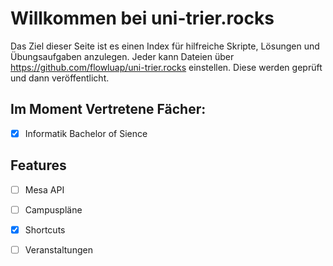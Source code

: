 # Willkommen bei uni-trier.rocks

Das Ziel dieser Seite ist es einen Index für hilfreiche Skripte, Lösungen und Übungsaufgaben anzulegen.
Jeder kann Dateien über https://github.com/flowluap/uni-trier.rocks einstellen. Diese werden geprüft und dann veröffentlicht.

## Im Moment Vertretene Fächer:
- [x] Informatik Bachelor of Sience

## Features

- [ ] Mesa API
- [ ] Campuspläne
- [x] Shortcuts
- [ ] Veranstaltungen


